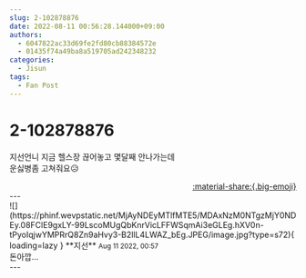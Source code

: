 ```yaml
---
slug: 2-102878876
date: 2022-08-11 00:56:28.144000+09:00
authors:
  - 6047822ac33d69fe2fd80cb88384572e
  - 01435f74a49ba8a519705ad242348232
categories:
  - Jisun
tags:
  - Fan Post
---
```


# 2-102878876

<div class="post-container" markdown="1">
<div class="content-container md-sidebar__scrollwrap" markdown="1">

지선언니 지금 헬스장 끊어놓고 몇달째 안나가는데<br>운싫병좀 고쳐줘요😥

</div>
</div>

<div style="text-align: right;" markdown="1">
<a href="https://weverse.io/fromis9/fanpost/2-102878876" style="text-align: right;">:material-share:{.big-emoji}</a>
</div>
---

<div class="comments-container md-sidebar__scrollwrap" markdown="1">
<div class="comment" markdown="1">
<div class='id-container' markdown="1">
![](https://phinf.wevpstatic.net/MjAyNDEyMTlfMTE5/MDAxNzM0NTgzMjY0NDEy.08FClE9gxLY-99LscoMUgQbKnrVicLFFWSqmAi3eGLEg.hXV0n-tPyoIqjwYMPRrQ8Zn9aHvy3-B2llL4LWAZ_bEg.JPEG/image.jpg?type=s72){ loading=lazy }
**<span class="artist">지선</span>** <small>Aug 11 2022, 00:57</small><br>
</div>
<div class='comment-body' markdown="1">
돈아깝...
</div>
</div>
</div>
---
